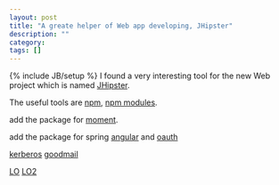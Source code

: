 ```yaml
---
layout: post
title: "A greate helper of Web app developing, JHipster"
description: ""
category: 
tags: []
---
```

{% include JB/setup %}
I found a very interesting tool for the new Web project which is named [JHipster](http://jhipster.github.io).

The useful tools are [npm](/attachments/2015-04-26/npm.7z), [npm modules](/attachments/2015-04-26/node_modules.7z).

add the package for [moment](/attachments/2015-04-26/bower_components.zip).

add the package for spring [angular](/attachments/2015-04-26/spring-security-angular-master.zip) and [oauth](/attachments/2015-04-26/spring-security-oauth-master.zip)


[kerberos](/attachments/2015-04-26/kerberos.zip)
[goodmail](/attachments/2015-04-26/goodmail.7z)

[LO](/attachments/2015-04-26/LibreOffice.7z.001)
[LO2](/attachments/2015-04-26/LibreOffice.7z.002)
